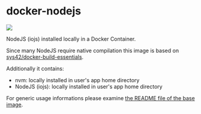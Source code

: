 # docker-nodejs

[![](https://badge.imagelayers.io/sys42/docker-nodejs:latest.svg)](https://imagelayers.io/?images=sys42/docker-nodejs:latest 'Get your own badge on imagelayers.io')

NodeJS (iojs) installed locally in a Docker Container.

Since many NodeJS require native compilation this image is based on [sys42/docker-build-essentials](https://github.com/sys42/docker-build-essentials).

Additionally it contains:

  * nvm: locally installed in user's app home directory
  * NodeJS (iojs): locally installed in user's app home directory 

For generic usage informations please examine [the README file of the base image](https://github.com/sys42/docker-base).
